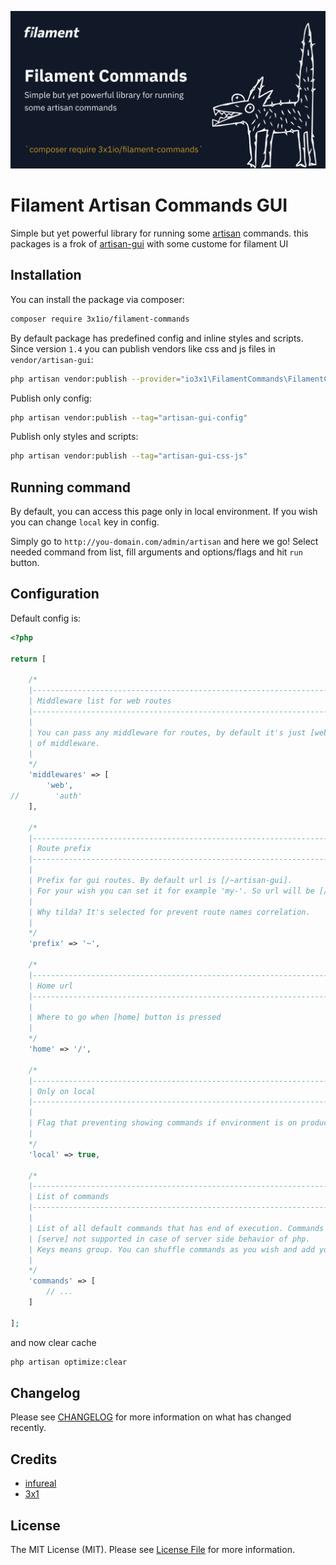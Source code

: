 ![Screenshot of Login](./art/screenshot.png)

# Filament Artisan Commands GUI

Simple but yet powerful library for running some [artisan](https://laravel.com/docs/8.x/artisan) commands.
this packages is a frok of [artisan-gui](https://github.com/infureal/artisan-gui) with some custome for filament UI

## Installation

You can install the package via composer:

```bash
composer require 3x1io/filament-commands
```

By default package has predefined config and inline styles and scripts. 
Since version `1.4` you can publish vendors like css and js files in `vendor/artisan-gui`:
```bash
php artisan vendor:publish --provider="io3x1\FilamentCommands\FilamentCommandsProvider"
```
Publish only config: 
```bash
php artisan vendor:publish --tag="artisan-gui-config"
```

Publish only styles and scripts: 
```bash
php artisan vendor:publish --tag="artisan-gui-css-js"
```

## Running command
By default, you can access this page only in local environment. If you wish
you can change `local` key in config. 

Simply go to `http://you-domain.com/admin/artisan` and here we go! 
Select needed command from list, fill arguments and options/flags and hit `run` button.

## Configuration
Default config is:
```php 
<?php

return [

    /*
    |--------------------------------------------------------------------------
    | Middleware list for web routes
    |--------------------------------------------------------------------------
    |
    | You can pass any middleware for routes, by default it's just [web] group
    | of middleware.
    |
    */
    'middlewares' => [
        'web',
//        'auth'
    ],

    /*
    |--------------------------------------------------------------------------
    | Route prefix
    |--------------------------------------------------------------------------
    |
    | Prefix for gui routes. By default url is [/~artisan-gui].
    | For your wish you can set it for example 'my-'. So url will be [/my-artisan-gui].
    |
    | Why tilda? It's selected for prevent route names correlation.
    |
    */
    'prefix' => '~',

    /*
    |--------------------------------------------------------------------------
    | Home url
    |--------------------------------------------------------------------------
    |
    | Where to go when [home] button is pressed
    |
    */
    'home' => '/',

    /*
    |--------------------------------------------------------------------------
    | Only on local
    |--------------------------------------------------------------------------
    |
    | Flag that preventing showing commands if environment is on production
    |
    */
    'local' => true,

    /*
    |--------------------------------------------------------------------------
    | List of commands
    |--------------------------------------------------------------------------
    |
    | List of all default commands that has end of execution. Commands like
    | [serve] not supported in case of server side behavior of php.
    | Keys means group. You can shuffle commands as you wish and add your own.
    |
    */
    'commands' => [
        // ...
    ]

];

```


and now clear cache

```bash
php artisan optimize:clear
```

## Changelog

Please see [CHANGELOG](CHANGELOG.md) for more information on what has changed recently.

## Credits

-   [infureal](https://github.com/infureal)
-   [3x1](https://github.com/3x1io)

## License

The MIT License (MIT). Please see [License File](LICENSE.md) for more information.
